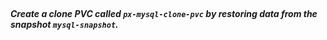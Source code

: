 </br>

##### Create a clone PVC called `px-mysql-clone-pvc` by restoring data from the snapshot `mysql-snapshot`.

